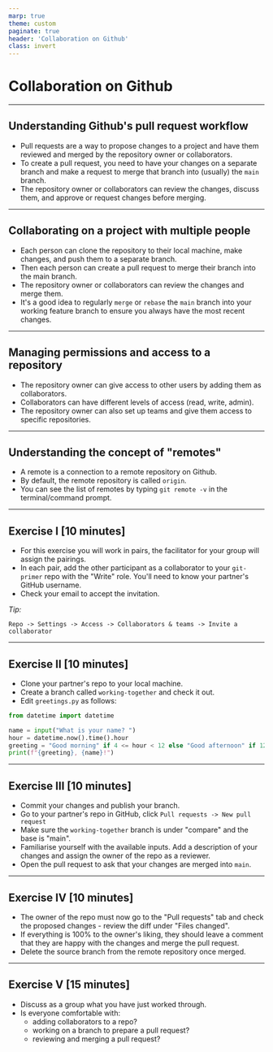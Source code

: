 ```yaml
---
marp: true
theme: custom
paginate: true
header: 'Collaboration on Github'
class: invert
---
```


# Collaboration on Github

---

## Understanding Github's pull request workflow

- Pull requests are a way to propose changes to a project and have them reviewed and merged by the repository owner or collaborators.
- To create a pull request, you need to have your changes on a separate branch and make a request to merge that branch into (usually) the `main` branch.
- The repository owner or collaborators can review the changes, discuss them, and approve or request changes before merging.

---

## Collaborating on a project with multiple people

- Each person can clone the repository to their local machine, make changes, and push them to a separate branch.
- Then each person can create a pull request to merge their branch into the main branch.
- The repository owner or collaborators can review the changes and merge them.
- It's a good idea to regularly `merge` or `rebase` the `main` branch into your working feature branch to ensure you always have the most recent changes.

---

## Managing permissions and access to a repository

- The repository owner can give access to other users by adding them as collaborators.
- Collaborators can have different levels of access (read, write, admin).
- The repository owner can also set up teams and give them access to specific repositories.

---

## Understanding the concept of "remotes"

- A remote is a connection to a remote repository on Github.
- By default, the remote repository is called `origin`.
- You can see the list of remotes by typing `git remote -v` in the terminal/command prompt.

---

## Exercise I [10 minutes]

- For this exercise you will work in pairs, the facilitator for your group will assign the pairings.
- In each pair, add the other participant as a collaborator to your `git-primer` repo with the "Write" role. You'll need to know your partner's GitHub username.
- Check your email to accept the invitation.

*Tip:*

```ascii
Repo -> Settings -> Access -> Collaborators & teams -> Invite a collaborator
```

---

## Exercise II [10 minutes]

- Clone your partner's repo to your local machine.
- Create a branch called `working-together` and check it out.
- Edit `greetings.py` as follows:

```python
from datetime import datetime

name = input("What is your name? ")
hour = datetime.now().time().hour
greeting = "Good morning" if 4 <= hour < 12 else "Good afternoon" if 12 <= hour < 16 else "Good night"
print(f"{greeting}, {name}!")
```

---

## Exercise III [10 minutes]

- Commit your changes and publish your branch.
- Go to your partner's repo in GitHub, click `Pull requests -> New pull request`
- Make sure the `working-together` branch is under "compare" and the base is "main".
- Familiarise yourself with the available inputs. Add a description of your changes and assign the owner of the repo as a reviewer.
- Open the pull request to ask that your changes are merged into `main`.

---

## Exercise IV [10 minutes]

- The owner of the repo must now go to the "Pull requests" tab and check the proposed changes - review the diff under "Files changed".
- If everything is 100% to the owner's liking, they should leave a comment that they are happy with the changes and merge the pull request.
- Delete the source branch from the remote repository once merged.

---

## Exercise V [15 minutes]

- Discuss as a group what you have just worked through.
- Is everyone comfortable with:
  - adding collaborators to a repo?
  - working on a branch to prepare a pull request?
  - reviewing and merging a pull request?
